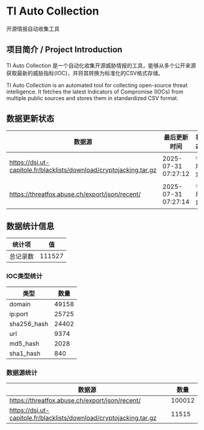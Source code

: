 # TI Auto Collection

 开源情报自动收集工具

## 项目简介 / Project Introduction

TI Auto Collection 是一个自动化收集开源威胁情报的工具，能够从多个公开来源获取最新的威胁指标(IOC)，并将其转换为标准化的CSV格式存储。

TI Auto Collection is an automated tool for collecting open-source threat intelligence. It fetches the latest Indicators of Compromise (IOCs) from multiple public sources and stores them in standardized CSV format.

## 数据更新状态

| 数据源 | 最后更新时间 | 状态 |
|--------|------------|------|
| https://dsi.ut-capitole.fr/blacklists/download/cryptojacking.tar.gz | 2025-07-31 07:27:12 | ✅ 成功 |
| https://threatfox.abuse.ch/export/json/recent/ | 2025-07-31 07:27:14 | ✅ 成功 |































































































































## 数据统计信息

| 统计项 | 值 |
|--------|----|
| 总记录数 | 111527 |

### IOC类型统计

| 类型 | 数量 |
|------|------|
| domain | 49158 |
| ip:port | 25725 |
| sha256_hash | 24402 |
| url | 9374 |
| md5_hash | 2028 |
| sha1_hash | 840 |

### 数据源统计

| 数据源 | 数量 |
|--------|------|
| https://threatfox.abuse.ch/export/json/recent/ | 100012 |
| https://dsi.ut-capitole.fr/blacklists/download/cryptojacking.tar.gz | 11515 |
